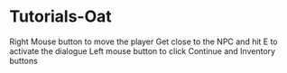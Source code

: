 # Tutorials-Oat
 
Right Mouse button to move the player 
Get close to the NPC and hit E to activate the dialogue
Left mouse button to click Continue and Inventory buttons
